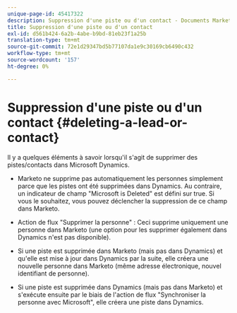 ```yaml
---
unique-page-id: 45417322
description: Suppression d'une piste ou d'un contact - Documents Marketo - Documentation du produit
title: Suppression d'une piste ou d'un contact
exl-id: d561b424-6a2b-4abe-b9bd-81eb23f1a25b
translation-type: tm+mt
source-git-commit: 72e1d29347bd5b77107da1e9c30169cb6490c432
workflow-type: tm+mt
source-wordcount: '157'
ht-degree: 0%

---
```


# Suppression d&#39;une piste ou d&#39;un contact {#deleting-a-lead-or-contact}

Il y a quelques éléments à savoir lorsqu&#39;il s&#39;agit de supprimer des pistes/contacts dans Microsoft Dynamics.

* Marketo ne supprime pas automatiquement les personnes simplement parce que les pistes ont été supprimées dans Dynamics. Au contraire, un indicateur de champ &quot;Microsoft is Deleted&quot; est défini sur true. Si vous le souhaitez, vous pouvez déclencher la suppression de ce champ dans Marketo.

* Action de flux &quot;Supprimer la personne&quot; : Ceci supprime uniquement une personne dans Marketo (une option pour les supprimer également dans Dynamics n&#39;est pas disponible).

* Si une piste est supprimée dans Marketo (mais pas dans Dynamics) et qu&#39;elle est mise à jour dans Dynamics par la suite, elle créera une nouvelle personne dans Marketo (même adresse électronique, nouvel identifiant de personne).

* Si une piste est supprimée dans Dynamics (mais pas dans Marketo) et s&#39;exécute ensuite par le biais de l&#39;action de flux &quot;Synchroniser la personne avec Microsoft&quot;, elle créera une piste dans Dynamics.
